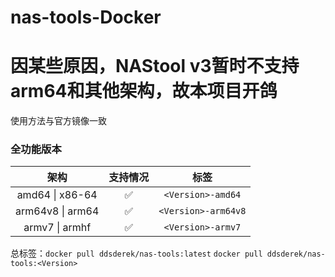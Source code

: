 # nas-tools-Docker
# 因某些原因，NAStool v3暂时不支持arm64和其他架构，故本项目开鸽

使用方法与官方镜像一致

### 全功能版本

|       架构       | 支持情况 |  标签   |
| :--------------: | :------: | :-----: |
| amd64 \| x86-64  |    ✅     |  `<Version>-amd64`  |
| arm64v8 \| arm64 |    ✅     | `<Version>-arm64v8` |
|  armv7 \| armhf  |    ✅     |  `<Version>-armv7`  |

总标签：`docker pull ddsderek/nas-tools:latest` `docker pull ddsderek/nas-tools:<Version>`

